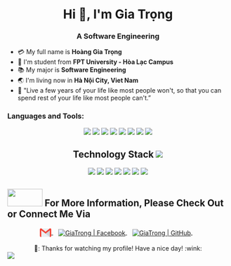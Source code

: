 <h1 align="center">Hi 👋, I'm Gia Trọng</h1>
<h3 align="center">A Software Engineering</h3>

- :credit_card: My full name is **Hoàng Gia Trọng** 
- :school: I'm student from **FPT University - Hòa Lạc Campus**
- :books: My major is **Software Engineering**
- :earth_asia: I'm living now in **Hà Nội City, Viet Nam**
- :monocle_face: "Live a few years of your life like most people won't, so that you can spend rest of your life like most people can't.”

<h3 align="left">Languages and Tools:</h3>
<p align="center">
<img src="https://img.shields.io/badge/-JavaScript-black?style=flat-square&logo=javascript"/>
<img src="https://img.shields.io/badge/-Nodejs-black?style=flat-square&logo=Node.js"/>
<img src="https://img.shields.io/badge/-Expressjs-black?style=flat-square&logo=Express.js"/>
<img src="https://img.shields.io/badge/-React-black?style=flat-square&logo=react"/>
<img src="https://img.shields.io/badge/-MongoDB-black?style=flat-square&logo=mongodb"/>
<img src="https://img.shields.io/badge/-MySQL-black?style=flat-square&logo=mysql"/>
<img src="https://img.shields.io/badge/-Git-black?style=flat-square&logo=git"/>
<img src="https://img.shields.io/badge/-GitHub-black?style=flat-square&logo=github"/>
</p>

<p align="center">
<h2 align="center">Technology Stack <img src="https://media.giphy.com/media/WUlplcMpOCEmTGBtBW/giphy.gif" width="30"></h2>


<p align="center">
<img src="https://img.shields.io/badge/C-00599C?style=flat-square&logo=c&logoColor=white"/>
<img src="https://img.shields.io/badge/-java-E34A86?style=flat-square&logo=java"/>
<img src="https://img.shields.io/badge/-C++-00599C?style=flat-square&logo=c"/>
<img src="https://img.shields.io/badge/-HTML5-E34F26?style=flat-square&logo=html5&logoColor=white"/>
<img src="https://img.shields.io/badge/-CSS3-1572B6?style=flat-square&logo=css3"/>
<img src="https://img.shields.io/badge/-Bootstrap-563D7C?style=flat-square&logo=bootstrap"/>
<img src="https://img.shields.io/badge/-Heroku-430098?style=flat-square&logo=heroku"/>
</p>


## <img src='https://raw.githubusercontent.com/ShahriarShafin/ShahriarShafin/main/Assets/handshake.gif' width="80px" height="40px"> For More Information, Please Check Out or Connect Me Via


<p align="center">
  <a href="mailto:hoanggiatrang01@gmail.com" >
    <img align="center" alt="GiaTrong | Gmail" width="26px" src="https://github.com/SatYu26/SatYu26/blob/master/Assets/Gmail.svg" />
  </a> &nbsp;&nbsp;
  
  <a href="https://www.facebook.com/TrongDangHocBE" target="_blank">
      <img align="center" alt="GiaTrong | Facebook" width="24px" src="https://upload.wikimedia.org/wikipedia/en/thumb/0/04/Facebook_f_logo_%282021%29.svg/100px-Facebook_f_logo_%282021%29.svg.png" />
  </a> &nbsp;&nbsp;
  
  
  <a href="https://github.com/tronghghe172557" target="_blank">
    <img align="center" alt="GiaTrong | GitHub" width="26px" src="https://upload.wikimedia.org/wikipedia/commons/thumb/a/ae/Github-desktop-logo-symbol.svg/1024px-Github-desktop-logo-symbol.svg.png" />
  </a> &nbsp;&nbsp;
  

<p> 


<div align="center">
  🤩: Thanks for watching my profile! Have a nice day! :wink: <br/>
</div>


<img src="https://scontent.fhan12-1.fna.fbcdn.net/v/t39.30808-6/441075834_420199303975790_6936303239246640443_n.jpg?_nc_cat=104&ccb=1-7&_nc_sid=5f2048&_nc_eui2=AeHjBiRMnGmygMWCfhkHFmQA6uBeg31-wWfq4F6DfX7BZ6m5qS0TJj4gIw-ltXYKvDmTnJCPTbFYQpTq1ZgwDOOA&_nc_ohc=i6rzQcfr0H0Q7kNvgH0M8I4&_nc_ht=scontent.fhan12-1.fna&oh=00_AfBloR67NFRfMEfnS-JmF8AyglkVsIkt4rMIY8WRlXqjUA&oe=66423E82" />
